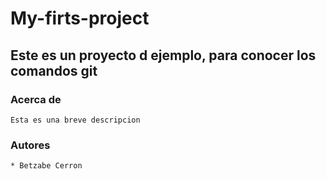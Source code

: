 # My-firts-project
Este es un proyecto d ejemplo, para conocer los comandos git
----------------
### Acerca de
	Esta es una breve descripcion
### Autores
    * Betzabe Cerron